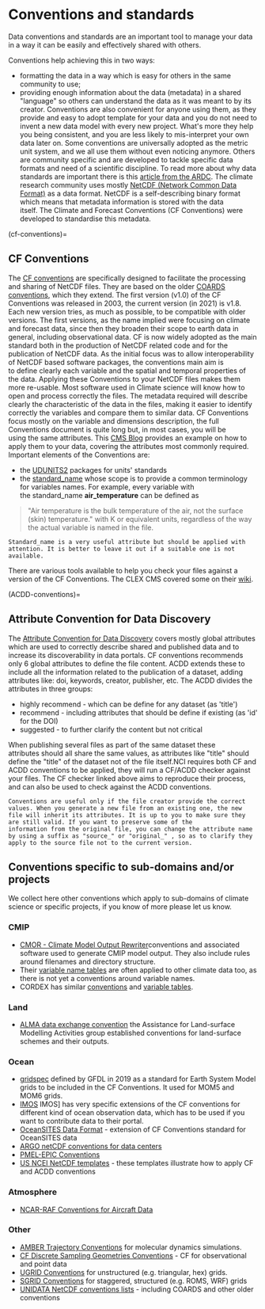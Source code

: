 # Conventions and standards

Data conventions and standards are an important tool to manage your data
in a way it can be easily and effectively shared with others.

Conventions help achieving this in two ways: 
* formatting the data in a way which is easy for others in the same community to use; 
* providing enough information about the data (metadata) in a shared "language" so others can understand the data as it was meant to by its creator.
Conventions are also convenient for anyone using them, as they provide and easy to adopt template for your data and you do not need to invent a new data model with every new project. What's more they help you being consistent, and you are less likely to mis-interpret your own data later on. Some conventions are universally adopted as the metric unit system, and we all use them without even noticing anymore. Others are community specific and are developed to tackle specific data formats and need of a scientific discipline.
To read more about why data standards are important there is this [article from the ARDC](https://ardc.edu.au/resources/community-endorsed-data-standards/). The climate research community uses mostly [NetCDF (Network Common Data Format)](https://www.unidata.ucar.edu/software/netcdf/) as a data format. NetCDF is a self-describing binary format which means that metadata information is stored with the data itself. The Climate and Forecast Conventions (CF Conventions) were developed to standardise this metadata. 

(cf-conventions)=
## **CF Conventions**
The [CF conventions](https://cfconventions.org) are specifically designed to facilitate the processing and sharing of NetCDF files. They are based on the older [COARDS conventions](https://ferret.pmel.noaa.gov/noaa\_coop/coop\_cdf\_profile.html), which they extend. The first version (v1.0) of the CF Conventions was released in 2003, the current version (in 2021) is v1.8. Each new version tries, as much as possible, to be compatible with older versions. The first versions, as the name implied were focusing on climate and forecast data, since then they broaden their scope to earth
data in general, including observational data.
CF is now widely adopted as the main standard both in the production of NetCDF related code and for the publication of NetCDF data. As the initial focus was to allow interoperability of NetCDF based software packages, the conventions main aim is to define clearly each variable and the spatial and temporal properties of the data. Applying these Conventions to your NetCDF files makes them more re-usable.
Most software used in Climate science will know how to open and process correctly the files. The metadata required will describe clearly the characteristic of the data in the files, making it easier to identify correctly the variables and compare them to similar data. CF Conventions focus mostly on the variable and dimensions description, the full Conventions document is quite long but, in most cases, you will be using the same attributes. This [CMS Blog](https://climate-cms.org/2018/10/26/Setting-up-NetCDF-file-attributes.html) provides an example on how to apply them to your data, covering the attributes most commonly required.
Important elements of the Conventions are: 
* the [UDUNITS2](https://ncics.org/portfolio/other-resources/udunits2/?)
packages for units' standards 
* the [standard_name](https://cfconventions.org/Data/cf-standard-names/77/build/cf-standard-name-table.html) whose scope is to provide a common terminology for variables names. For example, every variable with the standard_name **air_temperature** can be defined as 
>"Air temperature is the bulk temperature of the air, not the surface (skin) temperature."
> with K or equivalent units, regardless of the way the actual variable is
named in the file. 
```{warning}
Standard_name is a very useful attribute but should be applied with attention. It is better to leave it out if a suitable one is not available.
```
There are various tools available to help you check your files against a version of the CF Conventions. The CLEX CMS covered some on their [wiki](http://climate-cms.wikis.unsw.edu.au/CF_checker).    

(ACDD-conventions)=
## **Attribute Convention for Data Discovery**
The [Attribute Convention for Data Discovery](https://wiki.esipfed.org/Attribute_Convention_for_Data_Discovery_1-3) covers mostly global attributes which are used to correctly describe shared and published data and to increase its discoverability in data portals. CF conventions recommends only 6 global attributes to define the file content. 
ACDD extends these to include all the information related to the publication of a dataset, adding attributes like: doi, keywords, creator, publisher, etc. The ACDD divides the attributes in three groups: 
* highly recommend - which can be define for any dataset (as 'title') 
* recommend - including attributes that should be define if existing (as
'id' for the DOI) 
* suggested - to further clarify the content but not critical 

When publishing several files as part of the same dataset these attributes should all share the same values, as attributes like "title" should define the "title" of the dataset not of the file itself.NCI requires both CF and ACDD conventions to be applied, they will run a CF/ACDD checker against your files. The CF checker linked above aims to reproduce their process, and can also be used to check against the ACDD conventions. 

```{warning}
Conventions are useful only if the file creator provide the correct values. When you generate a new file from an existing one, the new file will inherit its attributes. It is up to you to make sure they are still valid. If you want to preserve some of the
information from the original file, you can change the attribute name by using a suffix as "source_" or "original_" , so as to clarify they apply to the source file not to the current version.
```

## **Conventions specific to sub-domains and/or projects**
We collect here other conventions which apply to sub-domains of climate science or specific
projects, if you know of more please let us know. 

### **CMIP**
* [CMOR - Climate Model Output Rewriter](https://cmor.llnl.gov)conventions and associated software used to generate CMIP model output. They also include rules around filenames and directory structure. 
* Their [variable name tables](https://github.com/PCMDI/cmip6-cmor-tables/tree/master/Tables) are often applied to other climate data too, as there is not yet a conventions around variable names.  
* CORDEX has similar [conventions](https://is-enes-data.github.io/cordex\_archive\_specifications.pdf) and [variable tables](https://is-enes-data.github.io/CORDEX\_variables\_requirement\_table.pdf).

### **Land** 
* [ALMA data exchange convention](https://www.lmd.jussieu.fr/\~polcher/ALMA/) the Assistance for Land-surface Modelling Activities group established conventions for land-surface schemes and their outputs.

### **Ocean** 
* [gridspec](https://arxiv.org/pdf/1911.08638.pdf) defined by GFDL in 2019 as a standard for Earth System Model grids to be included in the CF Conventions. It used for MOM5 and MOM6 grids. 
* [IMOS](http://content.aodn.org.au/Documents/IMOS/Conventions/IMOS_NetCDF_Conventions.pdf)
IMOS] has very specific extensions of the CF conventions for different kind of ocean observation data, which has to be used if you want to contribute data to their portal. 
* [OceanSITES Data Format](http://www.oceansites.org/docs/oceansites_data_format_reference_manual.pdf) - extension of CF Conventions standard for OceanSITES data 
* [ARGO netCDF conventions for data centers](http://www.argodatamgt.org/Media/Medias-Argo-Data-Management/Argo-documentation/General-documentation/Data-format)
* [PMEL-EPIC Conventions](https://www.pmel.noaa.gov/epic/document/convention.htm)
* [US NCEI NetCDF templates](https://www.ncei.noaa.gov/netcdf-templates) - these templates illustrate how to apply CF and ACDD conventions

### **Atmosphere** 
* [NCAR-RAF Conventions for Aircraft Data](http://www.eol.ucar.edu/raf/Software/netCDF.html)

### **Other** 
* [AMBER Trajectory Conventions](http://ambermd.org/netcdf/nctraj.xhtml) for molecular dynamics simulations.
* [CF Discrete Sampling Geometries Conventions](http://cfconventions.org/Data/cf-conventions/cf-conventions-1.6/build/cf-conventions.html\#discrete-sampling-geometries) - CF for observational and point data 
* [UGRID Conventions](http://ugrid-conventions.github.io/ugrid-conventions/) for unstructured (e.g. triangular, hex) grids. 
* [SGRID Conventions](http://sgrid.github.io/sgrid/) for staggered, structured (e.g. ROMS, WRF) grids 
* [UNIDATA NetCDF conventions lists](https://www.unidata.ucar.edu/software/netcdf/conventions.html) - including COARDS and other older conventions
